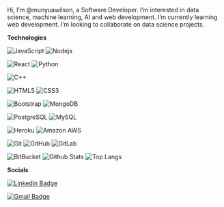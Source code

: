  Hi, I’m @munyuawilson, a Software Developer. I’m interested in data science, machine learning, AI and web development. I’m currently learning web development. I’m looking to collaborate on data science projects.

**Technologies**

![JavaScript](https://img.shields.io/badge/-JavaScript-black?style=flat-square&logo=javascript)
![Nodejs](https://img.shields.io/badge/-Nodejs-black?style=flat-square&logo=Node.js)

![React](https://img.shields.io/badge/-React-black?style=flat-square&logo=react)
![Python](https://img.shields.io/badge/-Python-black?style=flat-square&logo=Python)

![C++](https://img.shields.io/badge/-C++-00599C?style=flat-square&logo=c)

![HTML5](https://img.shields.io/badge/-HTML5-E34F26?style=flat-square&logo=html5&logoColor=white)
![CSS3](https://img.shields.io/badge/-CSS3-1572B6?style=flat-square&logo=css3)

![Bootstrap](https://img.shields.io/badge/-Bootstrap-563D7C?style=flat-square&logo=bootstrap)
![MongoDB](https://img.shields.io/badge/-MongoDB-black?style=flat-square&logo=mongodb)

![PostgreSQL](https://img.shields.io/badge/-PostgreSQL-336791?style=flat-square&logo=postgresql)
![MySQL](https://img.shields.io/badge/-MySQL-black?style=flat-square&logo=mysql)

![Heroku](https://img.shields.io/badge/-Heroku-430098?style=flat-square&logo=heroku)
![Amazon AWS](https://img.shields.io/badge/Amazon%20AWS-232F3E?style=flat-square&logo=amazon-aws)

![Git](https://img.shields.io/badge/-Git-black?style=flat-square&logo=git)
![GitHub](https://img.shields.io/badge/-GitHub-181717?style=flat-square&logo=github)
![GitLab](https://img.shields.io/badge/-GitLab-FCA121?style=flat-square&logo=gitlab)

![BitBucket](https://img.shields.io/badge/-BitBucket-darkblue?style=flat-square&logo=bitbucket)
![Github Stats](https://github-readme-stats.vercel.app/api?username=munyuawilson&count_private=true&show_icons=true&include_all_commits=true)
![Top Langs](https://github-readme-stats.vercel.app/api/top-langs/?username=munyuawilson&hide=TeX&layout=compact)

**Socials**

[![Linkedin Badge](https://img.shields.io/badge/-Wilson-blue?style=flat-square&logo=Linkedin&logoColor=white&link=https://www.linkedin.com/in/wilson-munyua-4a0417204/)](https://www.linkedin.com/in/wilson-munyua-4a0417204/)

[![Gmail Badge](https://img.shields.io/badge/-wmunyua4@gmail.com-c14438?style=flat-square&logo=Gmail&logoColor=white&link=mailto:wmunyua4@gmail.com)](mailto:wmunyua4@gmail.com)





